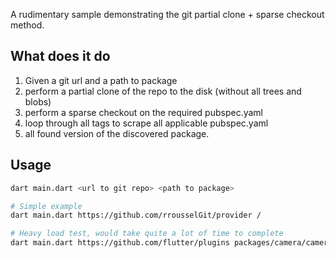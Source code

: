 A rudimentary sample demonstrating the git partial clone + sparse checkout method.

## What does it do

1. Given a git url and a path to package
2. perform a partial clone of the repo to the disk (without all trees and blobs)
3. perform a sparse checkout on the required pubspec.yaml
4. loop through all tags to scrape all applicable pubspec.yaml
5. all found version of the discovered package.

## Usage

```bash
dart main.dart <url to git repo> <path to package>
```

```bash
# Simple example
dart main.dart https://github.com/rrousselGit/provider /

# Heavy load test, would take quite a lot of time to complete
dart main.dart https://github.com/flutter/plugins packages/camera/camera
```
